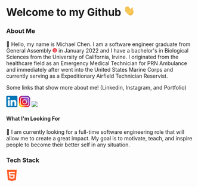 # Welcome to my Github <img src="wave.gif" width="30px">

### About Me

:boy: Hello, my name is Michael Chen. I am a software engineer graduate from General Assembly <img src="/general-assembly_logo.png" width="12px" height="12px"> in January 2022 and I have a bachelor's in Biological Sciences from the University of California, Irvine. I originated from the healthcare field as an Emergency Medical Technician for PRN Ambulance and immediately after went into the United States Marine Corps and currently serving as a Expeditionary Airfield Technician Reservist.

Some links that show more about me! (Linkedin, Instagram, and Portfolio)

<img src="LinkedIn.png" width="30px"><a href="https://www.linkedin.com/in/chenmichael2/"></a> </img><img src="insta.png" width="30px"><a href="https://www.instagram.com/sundaebests/"></a></img> <img src="frame-1.ico" width="30px"><a></a></img>

#### What I'm Looking For
:eyes: I am currently looking for a full-time software engineering role that will allow me to create a great impact. My goal is to motivate, teach, and inspire people to become their better self in any situation. 

### Tech Stack

<img src="html-icon.png" width="30px">

